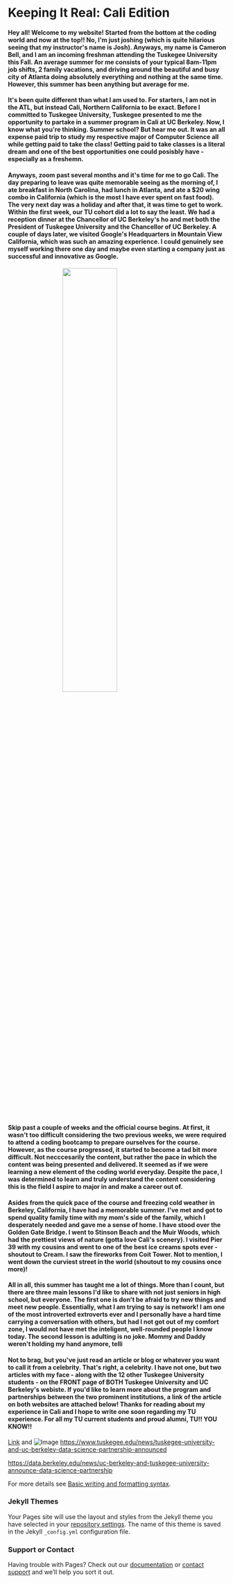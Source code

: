 # Keeping It Real: Cali Edition
#### Hey all! Welcome to my website! Started from the bottom at the coding world and now at the top!! No, I'm just joshing (which is quite hilarious seeing that my instructor's name is Josh). Anyways, my name is Cameron Bell, and I am an incoming freshman attending the Tuskegee University this Fall. An average summer for me consists of your typical 8am-11pm job shifts, 2 family vacations, and driving around the beautiful and busy city of Atlanta doing absolutely everything and nothing at the same time. However, this summer has been anything but average for me. 

#### It's been quite different than what I am used to. For starters, I am not in the ATL, but instead Cali, Northern California to be exact. Before I committed to Tuskegee University, Tuskegee presented to me the opportunity to partake in a summer program in Cali at UC Berkeley. Now, I know what you're thinking. Summer school? But hear me out. It was an all expense paid trip to study my respective major of Computer Science all while getting paid to take the class! Getting paid to take classes is a literal dream and one of the best opportunities one could posisbly have - especially as a freshemn.


#### Anyways, zoom past several months and it's time for me to go Cali. The day preparing to leave was quite memorable seeing as the morning of, I ate breakfast in North Carolina, had lunch in Atlanta, and ate a $20 wing combo in California (which is the most I have ever spent on fast food). The very next day was a holiday and after that, it was time to get to work. Within the first week, our TU cohort did a lot to say the least. We had a reception dinner at the Chancellor of UC Berkeley's ho and met both the President of Tuskegee University and the Chancellor of UC Berkeley. A couple of days later, we visited Google's Headquarters in Mountain View California, which was such an amazing experience. I could genuinely see myself working there one day and maybe even starting a company just as successful and innovative as Google. 
 <img src="./Summer pic.JPG" style="width:50%; margin:auto; display:block">

#### Skip past a couple of weeks and the official course begins. At first, it wasn't too difficult considering the two previous weeks, we were required to attend a coding bootcamp to prepare ourselves for the course. However, as the course progressed, it started to become a tad bit more difficult. Not necccesarily the content, but rather the pace in which the content was being presented and delivered. It seemed as if we were learning a new element of the coding world everyday. Despite the pace, I was determined to learn and truly understand the content considering this is the field I aspire to major in and make a career out of. 


#### Asides from the quick pace of the course and freezing cold weather in Berkeley, California, I have had a memorable summer. I've met and got to spend quality family time with my mom's side of the family, which I desperately needed and gave me a sense of home. I have stood over the Golden Gate Bridge. I went to Stinson Beach and the Muir Woods, which had the prettiest views of nature (gotta love Cali's scenery). I visited Pier 39 with my cousins and went to one of the best ice creams spots ever - shoutout to Cream. I saw the fireworks from Coit Tower. Not to mention, I went down the curviest street in the world (shoutout to my cousins once more)!

#### All in all, this summer has taught me a lot of things. More than I count, but there are three main lessons I'd like to share with not just seniors in high school, but everyone. The first one is don't be afraid to try new things and meet new people. Essentially, what I am trying to say is network! I am one of the most introverted extroverts ever and I personally have a hard time carrying a conversation with others, but had I not got out of my comfort zone, I would not have met the inteligent, well-rounded people I know today. The second lesson is adulting is no joke. Mommy and Daddy weren't holding my hand anymore, telli


#### Not to brag, but you've just read an article or blog or whatever you want to call it from a celebrity. That's right, a celebrity. I have not one, but two articles with my face - along with the 12 other Tuskegee University students - on the FRONT page of BOTH Tuskegee University and UC Berkeley's webiste. If you'd like to learn more about the program and partnerships between the two prominent institutions, a link of the article on both websites are attached below! Thanks for reading about my experience in Cali and I hope to write one soon regarding my TU experience. For all my TU current students and proud alumni, TU!! YOU KNOW!! 


[Link](url) and ![Image](src)
https://www.tuskegee.edu/news/tuskegee-university-and-uc-berkeley-data-science-partnership-announced

https://data.berkeley.edu/news/uc-berkeley-and-tuskegee-university-announce-data-science-partnership

For more details see [Basic writing and formatting syntax](https://docs.github.com/en/github/writing-on-github/getting-started-with-writing-and-formatting-on-github/basic-writing-and-formatting-syntax).

### Jekyll Themes

Your Pages site will use the layout and styles from the Jekyll theme you have selected in your [repository settings](https://github.com/Cameronsbell7/portfolio/settings/pages). The name of this theme is saved in the Jekyll `_config.yml` configuration file.

### Support or Contact

Having trouble with Pages? Check out our [documentation](https://docs.github.com/categories/github-pages-basics/) or [contact support](https://support.github.com/contact) and we’ll help you sort it out.
